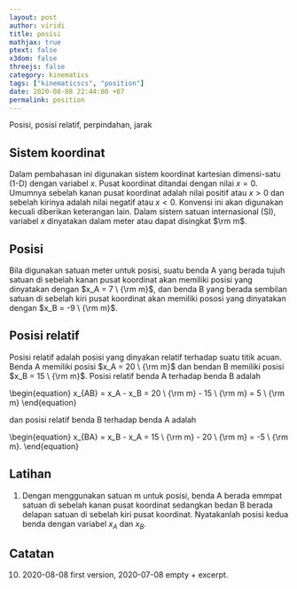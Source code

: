 ```yaml
---
layout: post
author: viridi
title: posisi
mathjax: true
ptext: false
x3dom: false
threejs: false
category: kinematics
tags: ["kinematicscs", "position"]
date: 2020-08-08 22:44:00 +07
permalink: position
---
```

Posisi, posisi relatif, perpindahan, jarak

## Sistem koordinat
Dalam pembahasan ini digunakan sistem koordinat kartesian dimensi-satu (1-D) dengan variabel $x$. Pusat koordinat ditandai dengan nilai $x = 0$. Umumnya sebelah kanan pusat koordinat adalah nilai positif atau $x > 0$ dan sebelah kirinya adalah nilai negatif atau $x < 0$. Konvensi ini akan digunakan kecuali diberikan keterangan lain. Dalam sistem satuan internasional (SI), variabel $x$ dinyatakan dalam meter atau dapat disingkat $\rm m$.

## Posisi
Bila digunakan satuan meter untuk posisi, suatu benda A yang berada tujuh satuan di sebelah kanan pusat koordinat akan memiliki posisi yang dinyatakan dengan $x_A = 7 \ {\rm m}$, dan benda B yang berada sembilan satuan di sebelah kiri pusat koordinat akan memiliki pososi yang dinyatakan dengan $x_B = -9 \ {\rm m}$.

## Posisi relatif
Posisi relatif adalah posisi yang dinyakan relatif terhadap suatu titik acuan. Benda A memiliki posisi $x_A = 20 \ {\rm m}$ dan bendan B memiliki posisi $x_B = 15 \ {\rm m}$. Posisi relatif benda A terhadap benda B adalah

\begin{equation}
x_{AB} = x_A - x_B = 20 \ {\rm m} - 15 \ {\rm m} = 5 \ {\rm m}
\end{equation}

dan posisi relatif benda B terhadap benda A adalah

\begin{equation}
x_{BA} = x_B - x_A = 15 \ {\rm m} - 20 \ {\rm m} = -5 \ {\rm m}.
\end{equation}




## Latihan
1. Dengan menggunakan satuan m untuk posisi, benda A berada emmpat satuan di sebelah kanan pusat koordinat sedangkan bedan B berada delapan satuan di sebelah kiri pusat koordinat. Nyatakanlah posisi kedua benda dengan variabel $x_A$ dan $x_B$.

## Catatan
10. 2020-08-08 first version, 2020-07-08 empty + excerpt.
